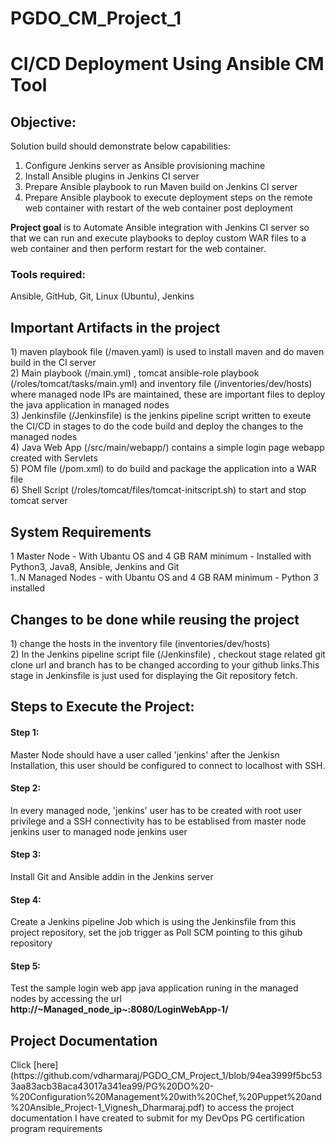 # PGDO_CM_Project_1
<h1>CI/CD Deployment Using Ansible CM Tool</h1>

<h2>Objective:</h2> 

Solution build should demonstrate below capabilities:
1.	Configure Jenkins server as Ansible provisioning machine
2.	Install Ansible plugins in Jenkins CI server
3.	Prepare Ansible playbook to run Maven build on Jenkins CI server
4.	Prepare Ansible playbook to execute deployment steps on the remote web container with restart of the web container post deployment

<b>Project goal</b> is to Automate Ansible integration with Jenkins CI server so that we can run and execute playbooks to deploy custom WAR files to a web container and then perform restart for the web container.


<h3>Tools required:</h3> Ansible, GitHub, Git, Linux (Ubuntu), Jenkins</br>

<h2>Important Artifacts in the project</h2>
1) maven playbook file (/maven.yaml) is used to install maven and do maven build in the CI server </br>
2) Main playbook (/main.yml) , tomcat ansible-role playbook (/roles/tomcat/tasks/main.yml) and inventory file (/inventories/dev/hosts) where managed node IPs are maintained, these are important files to deploy the java application in managed nodes</br>
3) Jenkinsfile (/Jenkinsfile) is the jenkins pipeline script written to exeute the CI/CD in stages to do the code build and deploy the changes to the managed nodes </br>
4) Java Web App (/src/main/webapp/) contains a simple login page webapp created with Servlets </br>
5) POM file (/pom.xml) to do build and package the application into a WAR file</br>
6) Shell Script (/roles/tomcat/files/tomcat-initscript.sh) to start and stop tomcat server</br>

<h2>System Requirements</h2>
1 Master Node - With Ubantu OS and 4 GB RAM minimum - Installed with Python3, Java8, Ansible, Jenkins and Git</br>
1..N Managed Nodes - with Ubantu OS and 4 GB RAM minimum - Python 3 installed</br>

<h2>Changes to be done while reusing the project</h2>
1) change the hosts in the inventory file (inventories/dev/hosts) </br>
2) In the Jenkins pipeline script file (/Jenkinsfile) , checkout stage related git clone url and branch has to be changed according to your github links.This stage in Jenkinsfile is just used for displaying the Git repository fetch. </br>

<h2>Steps to Execute the Project:</h2>
<h4>Step 1:</h4> Master Node should have a user called 'jenkins' after the Jenkisn Installation, this user should be configured to connect to localhost with SSH.
<h4>Step 2:</h4> In every managed node, 'jenkins' user has to be created with root user privilege and a SSH connectivity has to be establised from master node jenkins user to managed node jenkins user
<h4>Step 3:</h4> Install Git and Ansible addin in the Jenkins server
<h4>Step 4:</h4> Create a Jenkins pipeline Job which is using the Jenkinsfile from this project repository, set the job trigger as Poll SCM pointing to this gihub repository
<h4>Step 5:</h4> Test the sample login web app java application runing in the managed nodes by accessing the url <b>http://~Managed_node_ip~:8080/LoginWebApp-1/</b> </br>


<h2>Project Documentation</h2>
Click [here](https://github.com/vdharmaraj/PGDO_CM_Project_1/blob/94ea3999f5bc533aa83acb38aca43017a341ea99/PG%20DO%20-%20Configuration%20Management%20with%20Chef,%20Puppet%20and%20Ansible_Project-1_Vignesh_Dharmaraj.pdf) to access the project documentation I have created to submit for my DevOps PG certification program requirements




